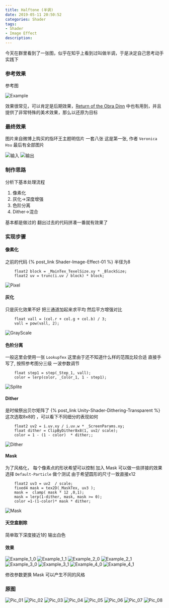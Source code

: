 ```yaml
---
title: Halftone (半调)
date: 2019-05-11 20:50:52
categories: Shader
tags: 
- Shader 
- Image Effect 
description: 
---
```

今天在群里看到了一张图，似乎在知乎上看到过叫做半调，于是决定自己思考动手实践下
<!--more-->

### 参考效果

参考图

![Example](Example.png)

效果很常见，可以肯定是后期效果，[Return of the Obra Dinn](https://store.steampowered.com/app/653530/Return_of_the_Obra_Dinn/) 中也有用到，并且提供了非常特殊的美术效果，那么以还原为目标

### 最终效果

图片来自微博上购买的指环王主题明信片
一套八张 这是第一张, 作者 `Veronica Hsu` 
最后有全部图片

![输入](Pre.jpg)
![输出](Final.jpg)


### 制作思路

分析下基本处理流程

1. 像素化
2. 灰化->深度增强
3. 色阶分离
4. Dither->混合

基本都是做过的
翻出过去的代码拼凑一番就有效果了

### 实现步骤

#### 像素化

之前的代码 {% post_link Shader-Image-Effect-01 %}
半径为8

```
	float2 block = _MainTex_TexelSize.xy * _BlockSize;
	float2 uv = trunc(i.uv / block) * block;
```

![Pixel](Pixel.jpg)

#### 灰化
只是灰化效果不好
把三通道加起来求平均
然后平方增强对比

```
	float vall = (col.r + col.g + col.b) / 3;
	vall = pow(vall, 2);
```

![GrayScale](GrayScale.jpg)

#### 色阶分离

一般这里会使用一张 `LookupTex` 
这里由于还不知道什么样的范围比较合适
直接手写了, 按照参考图分三级
一波参数调节

```
	float step1 = step(_Step_1, vall);
	color = lerp(color, _Color_1, 1 - step1);
```

![Splite](Splite.jpg)

#### Dither

是时候祭出贝尔矩阵了 
{% post_link Unity-Shader-Dithering-Transparent %}
这次选取8x8的 ，可以看下不同细分的表现如何

```
	float2 uv2 = i.uv.xy / i.uv.w * _ScreenParams.xy;
	float dither = ClipByDither8x8(1, uv2/ scale);
	color = 1 - (1 - color)  * dither;;
```
![Dither](Dither.jpg)

#### Mask

为了风格化， 每个像素点的形状希望可以控制
加入 Mask 可以做一些拼接的效果
选择 `Default-Particle` 做个测试
由于希望圆形的尺寸一致直接x12

```
	float2 uv3 = uv2  / scale;
	fixed4 mask = tex2D(_MaskTex, uv3 );
	mask =  clamp( mask * 12 ,0,1);
	mask = lerp(1-dither, mask, mask >= 0);
	color =1-(1-color)* mask * dither;
```

![Mask](Mask.jpg)

#### 天空盒剔除

简单取下深度接近1的 输出白色

#### 效果

![Example_1_0](Example_1_0.jpg)
![Example_1_1](Example_1_1.jpg)
![Example_2_0](Example_2_0.jpg)
![Example_2_1](Example_2_1.jpg)
![Example_3_0](Example_3_0.jpg)
![Example_3_1](Example_3_1.jpg)
![Example_4_0](Example_4_0.jpg)
![Example_4_1](Example_4_1.jpg)

修改参数更换 Mask 可以产生不同的风格

### 原图

![Pic_01](Pic_01.jpg)
![Pic_02](Pic_02.jpg)
![Pic_03](Pic_03.jpg)
![Pic_04](Pic_04.jpg)
![Pic_05](Pic_05.jpg)
![Pic_06](Pic_06.jpg)
![Pic_07](Pic_07.jpg)
![Pic_08](Pic_08.jpg)